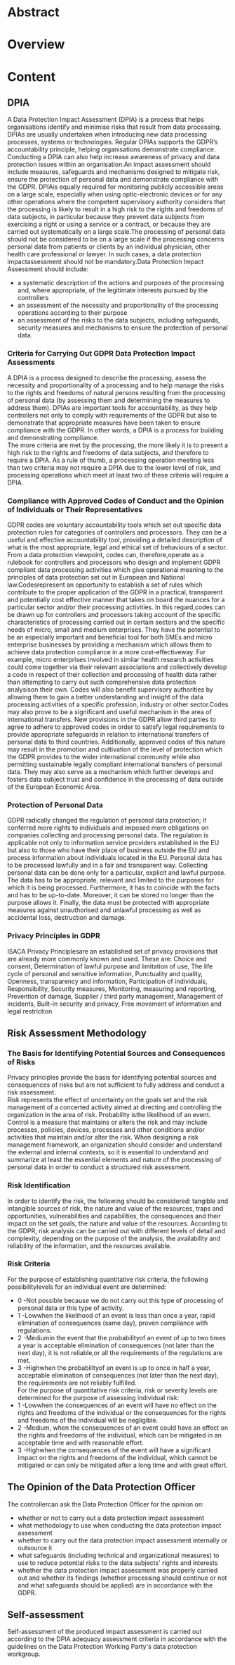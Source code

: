 # Abstract

# Overview
# Content

## DPIA
A Data Protection Impact Assessment (DPIA) is a process that helps organisations identify and minimise risks that result from data processing. DPIAs are usually undertaken when introducing new data processing processes, systems or technologies. Regular DPIAs supports the GDPR’s accountability principle, helping organisations demonstrate compliance. Conducting a DPIA can also help increase awareness of privacy and data protection issues within an organisation.An impact assessment should include measures, safeguards and  mechanisms  designed  to  mitigate  risk,  ensure  the  protection  of  personal  data  and  demonstrate compliance with the GDPR. DPIAis equally required for monitoring publicly accessible areas on a large scale, especially when using optic-electronic devices or for any other operations where the competent supervisory authority considers that the processing is likely to result in a high risk to the rights and freedoms of data subjects, in particular because they prevent data subjects from exercising a right or using a service or a contract, or because they are carried out systematically on a large scale.The processing of personal data should not be considered to be  on  a  large  scale  if  the  processing  concerns  personal  data  from  patients  or  clients  by  an  individual physician,  other  health  care  professional  or  lawyer.  In  such  cases,  a  data  protection  impactassessment should not be mandatory.Data Protection Impact Assessment  should include: 
* a systematic description of the actions and purposes of the processing and, where appropriate, of the legitimate interests pursued by the controllers
* an assessment of the necessity and proportionality of the processing operations according to their purpose
* an assessment of the risks to the data subjects, including safeguards, security   measures   and mechanisms to ensure the protection of personal data.
### Criteria for Carrying Out GDPR Data Protection Impact Assessments
A  DPIA  is  a  process  designed  to  describe  the  processing,  assess  the  necessity  and  proportionality  of  a processing and to help manage the risks to the rights and freedoms of natural persons resulting from the processing of personal data (by assessing them and determining the measures to address them). DPIAs are important  tools  for  accountability,  as  they  help  controllers  not  only  to  comply  with  requirements  of  the GDPR but also to demonstrate that appropriate measures have been taken to ensure compliance with the GDPR. In other words, a DPIA is a process for building and demonstrating compliance.
<br>
The  more criteria  are  met  by  the  processing,  the  more  likely  it  is  to  present a  high risk  to  the  rights  and freedoms  of  data  subjects,  and  therefore  to  require  a  DPIA.  As  a  rule  of  thumb,  a  processing  operation meeting  less  than  two  criteria  may  not  require  a  DPIA  due  to  the  lower  level  of  risk,  and  processing operations which meet at least two of these criteria will require a DPIA.

### Compliance with Approved Codes of Conduct and the Opinion of Individuals or Their Representatives
GDPR codes are voluntary accountability tools which set out specific data protection rules for categories of controllers  and  processors.  They  can  be  a  useful  and  effective  accountability  tool,  providing  a  detailed description  of  what  is  the  most  appropriate,  legal  and  ethical  set  of  behaviours  of  a  sector.  From  a  data protection viewpoint, codes can, therefore,operate as a rulebook for controllers and processors who design and implement GDPR compliant data processing activities which give operational meaning to the principles of data protection set out in European and National law.Codesrepresent an opportunity to establish a set of rules which contribute to the proper application of the GDPR in a practical, transparent and potentially cost effective manner that takes on board the nuances for a particular sector and/or their processing activities. In this  regard,codes  can  be  drawn  up  for  controllers  and  processors  taking  account  of  the  specific characteristics of processing carried out in certain sectors and the specific needs of micro, small and medium enterprises. They have the potential to be an especially important and beneficial tool for both SMEs and micro  enterprise  businesses  by  providing  a  mechanism  which  allows  them  to  achieve  data  protection compliance in a more cost-effectiveway. For example, micro enterprises involved in similar health research activities could come together via their relevant associations and collectively develop a code in respect of their collection and processing of health data rather than attempting to carry out such comprehensive data protection analysison their own. Codes will also benefit supervisory authorities by allowing them to gain a better understanding and insight of the data processing activities of a specific profession, industry or other sector.Codes may also prove to be a significant and useful mechanism in the area of international transfers. New provisions in the GDPR allow third parties to agree to adhere to approved codes in order to satisfy legal requirements to provide appropriate safeguards in relation to international transfers of personal data to third countries. Additionally, approved codes of this nature may result in the promotion and cultivation of the level of protection which the GDPR provides to the wider international community while also permitting sustainable legally compliant international transfers of personal data. They may also serve as a mechanism which further develops and fosters data subject trust and confidence in the processing of data outside of the European Economic Area.
### Protection of Personal Data
GDPR radically changed the regulation of personal data protection; it conferred more rights to individuals and  imposed  more  obligations  on  companies  collecting  and  processing  personal  data.  The  regulation  is applicable not only to information service providers established in the EU but also to those who have their place of business outside the EU and process information about individuals located in the EU. Personal data has to be processed lawfully and in a fair and transparent way. Collecting personal data can be done only for  a  particular,  explicit  and  lawful  purpose.  The  data  has  to  be  appropriate,  relevant  and  limited  to  the purposes for which it is being processed. Furthermore, it has to coincide with the facts and has to be up-to-date. Moreover, it can be stored no longer than the purpose allows it. Finally, the data must be protected with  appropriate  measures  against  unauthorised  and  unlawful  processing  as  well  as  accidental  loss, destruction and damage.
###  Privacy Principles in GDPR
ISACA  Privacy  Principlesare  an  established set  of privacy provisions  that are  already  more  commonly known and used. These are:  Choice and consent, Determination of lawful purpose and limitation of use, The life cycle of personal and sensitive information, Punctuality and quality, Openness, transparency and information, Participation of individuals, Responsibility, Security measures, Monitoring, measuring and reporting, Prevention of damage, Supplier / third party management, Management of incidents, Built-in security and privacy, Free movement of information and legal restriction
## Risk Assessment Methodology
### The Basis for Identifying Potential Sources and Consequences of Risks
Privacy principles provide the basis for identifying potential sources and consequences of risks but are not sufficient to fully address and conduct a risk assessment. <br>
Risk represents the effect of uncertainty on the goals set and the risk management of a concerted activity aimed at directing and controlling the organization in the area of risk. Probability isthe likelihood of an event. Control is a measure that maintains or alters the risk and may include processes, policies, devices, processes and other conditions and/or activities that maintain and/or alter the risk. When designing a risk management framework, an organization should consider and understand the external and internal contexts, so it is essential to understand and summarize at least the essential elements and nature of the processing of personal data in order to conduct a structured risk assessment.
### Risk Identification
In order to identify the risk, the following should be considered: tangible and intangible sources of risk, the nature and value of the resources, traps and opportunities, vulnerabilities and capabilities, the consequences and their impact on the set goals, the nature and value of the resources. According  to  the  GDPR,  risk  analysis  can  be  carried  out  with  different  levels  of  detail  and  complexity, depending on the purpose of the analysis, the availability and reliability of the information, and the resources available.
### Risk Criteria
For the purpose of establishing quantitative risk criteria, the following possibilitylevels for an individual event are determined: 
* 0 -Not possible because we do not carry out this type of processing of personal data or this type of activity. 
* 1 -Lowwhen the likelihood of an event is less than once a year, rapid elimination of consequences (same day), proven compliance with regulations. 
* 2 -Mediumin the event that the probabilityof an event of up to two times a year is acceptable elimination of consequences (not later than the next day), it is not reliable,or all the requirements of the regulations are met. 
* 3 -Highwhen the probabilityof an event is up to once in half a year, acceptable elimination of consequences (not later than the next day), the requirements are not reliably fulfilled.<br>
For  the  purpose  of  quantitative  risk  criteria,  risk  or  severity  levels  are  determined  for  the  purpose  of assessing individual risk: 
* 1 -Lowwhen the consequences of an event will have no effect on the rights and freedoms of the individual or the consequences for the rights and freedoms of the individual will be negligible. 
* 2 -Medium, when the consequences of an event could have an effect on the rights and freedoms of the individual, which can be mitigated in an acceptable time and with reasonable effort. 
* 3 -Highwhen  the  consequences  of  the  event  will  have  a  significant  impact  on  the  rights  and freedoms of the individual, which cannot be mitigated or can only be mitigated after a long time and with great effort.
## The Opinion of the Data Protection Officer
The controllercan ask the Data Protection Officer for the opinion on:
* whether or not to carry out a data protection impact assessment
* what methodology to use when conducting the data protection impact assessment
* whether to carry out the data protection impact assessment internally or outsource it
* what safeguards (including technical and organizational measures) to use to reduce potential risks to the data subjects' rights and interests
* whether the data protection impact assessment was properly carried out and whether its findings (whether  processing  should  continue  or  not  and  what  safeguards  should  be  applied)  are  in accordance with the GDPR.
## Self-assessment
Self-assessment of the  produced  impact  assessment  is  carried  out  according  to  the  DPIA  adequacy  assessment  criteria  in accordance with the guidelines on the Data Protection Working Party's data protection workgroup.

